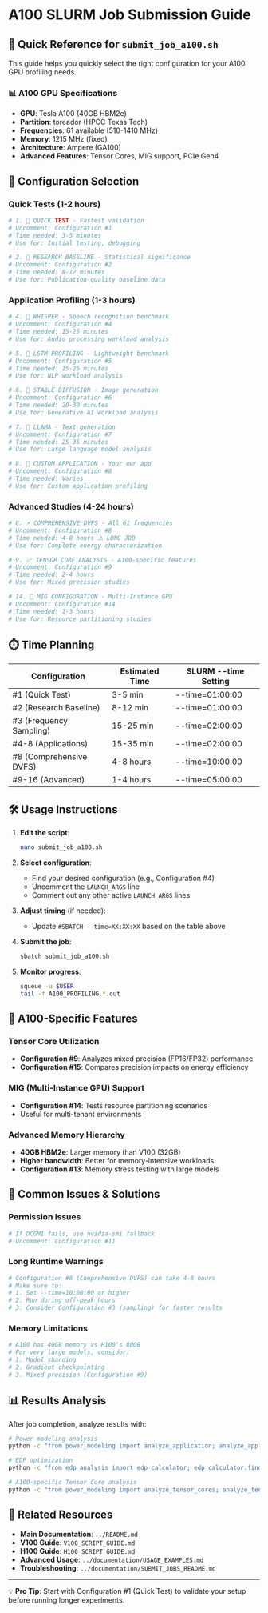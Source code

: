 # A100 SLURM Job Submission Guide

## 🎯 Quick Reference for `submit_job_a100.sh`

This guide helps you quickly select the right configuration for your A100 GPU profiling needs.

### 📊 A100 GPU Specifications
- **GPU**: Tesla A100 (40GB HBM2e)
- **Partition**: toreador (HPCC Texas Tech)
- **Frequencies**: 61 available (510-1410 MHz) 
- **Memory**: 1215 MHz (fixed)
- **Architecture**: Ampere (GA100)
- **Advanced Features**: Tensor Cores, MIG support, PCIe Gen4

## 🚀 Configuration Selection

### Quick Tests (1-2 hours)
```bash
# 1. 🚀 QUICK TEST - Fastest validation
# Uncomment: Configuration #1
# Time needed: 3-5 minutes
# Use for: Initial testing, debugging

# 2. 🔬 RESEARCH BASELINE - Statistical significance  
# Uncomment: Configuration #2
# Time needed: 8-12 minutes
# Use for: Publication-quality baseline data
```

### Application Profiling (1-3 hours)
```bash
# 4. 🎤 WHISPER - Speech recognition benchmark
# Uncomment: Configuration #4
# Time needed: 15-25 minutes
# Use for: Audio processing workload analysis

# 5. 🤖 LSTM PROFILING - Lightweight benchmark
# Uncomment: Configuration #5
# Time needed: 15-25 minutes
# Use for: NLP workload analysis

# 6. 🎨 STABLE DIFFUSION - Image generation
# Uncomment: Configuration #6  
# Time needed: 20-30 minutes
# Use for: Generative AI workload analysis

# 7. 📝 LLAMA - Text generation
# Uncomment: Configuration #7
# Time needed: 25-35 minutes
# Use for: Large language model analysis

# 8. 🔧 CUSTOM APPLICATION - Your own app
# Uncomment: Configuration #8
# Time needed: Varies
# Use for: Custom application profiling
```

### Advanced Studies (4-24 hours)
```bash
# 8. ⚡ COMPREHENSIVE DVFS - All 61 frequencies
# Uncomment: Configuration #8
# Time needed: 4-8 hours ⚠️ LONG JOB
# Use for: Complete energy characterization

# 9. 📈 TENSOR CORE ANALYSIS - A100-specific features
# Uncomment: Configuration #9
# Time needed: 2-4 hours
# Use for: Mixed precision studies

# 14. 🔬 MIG CONFIGURATION - Multi-Instance GPU
# Uncomment: Configuration #14
# Time needed: 1-3 hours
# Use for: Resource partitioning studies
```

## ⏱️ Time Planning

| Configuration | Estimated Time | SLURM --time Setting |
|---------------|----------------|---------------------|
| #1 (Quick Test) | 3-5 min | --time=01:00:00 |
| #2 (Research Baseline) | 8-12 min | --time=01:00:00 |
| #3 (Frequency Sampling) | 15-25 min | --time=02:00:00 |
| #4-8 (Applications) | 15-35 min | --time=02:00:00 |
| #8 (Comprehensive DVFS) | 4-8 hours | --time=10:00:00 |
| #9-16 (Advanced) | 1-4 hours | --time=05:00:00 |

## 🛠️ Usage Instructions

1. **Edit the script**:
   ```bash
   nano submit_job_a100.sh
   ```

2. **Select configuration**:
   - Find your desired configuration (e.g., Configuration #4)
   - Uncomment the `LAUNCH_ARGS` line
   - Comment out any other active `LAUNCH_ARGS` lines

3. **Adjust timing** (if needed):
   - Update `#SBATCH --time=XX:XX:XX` based on the table above

4. **Submit the job**:
   ```bash
   sbatch submit_job_a100.sh
   ```

5. **Monitor progress**:
   ```bash
   squeue -u $USER
   tail -f A100_PROFILING.*.out
   ```

## 🎯 A100-Specific Features

### Tensor Core Utilization
- **Configuration #9**: Analyzes mixed precision (FP16/FP32) performance
- **Configuration #15**: Compares precision impacts on energy efficiency

### MIG (Multi-Instance GPU) Support
- **Configuration #14**: Tests resource partitioning scenarios
- Useful for multi-tenant environments

### Advanced Memory Hierarchy
- **40GB HBM2e**: Larger memory than V100 (32GB)
- **Higher bandwidth**: Better for memory-intensive workloads
- **Configuration #13**: Memory stress testing with large models

## 🚨 Common Issues & Solutions

### Permission Issues
```bash
# If DCGMI fails, use nvidia-smi fallback
# Uncomment: Configuration #11
```

### Long Runtime Warnings
```bash
# Configuration #8 (Comprehensive DVFS) can take 4-8 hours
# Make sure to:
# 1. Set --time=10:00:00 or higher
# 2. Run during off-peak hours
# 3. Consider Configuration #3 (sampling) for faster results
```

### Memory Limitations
```bash
# A100 has 40GB memory vs H100's 80GB
# For very large models, consider:
# 1. Model sharding
# 2. Gradient checkpointing  
# 3. Mixed precision (Configuration #9)
```

## 📊 Results Analysis

After job completion, analyze results with:

```bash
# Power modeling analysis
python -c "from power_modeling import analyze_application; analyze_application('results/GA100*.csv')"

# EDP optimization
python -c "from edp_analysis import edp_calculator; edp_calculator.find_optimal_configuration('results/GA100*.csv')"

# A100-specific Tensor Core analysis
python -c "from power_modeling import analyze_tensor_cores; analyze_tensor_cores('results/GA100*.csv')"
```

## 🔗 Related Resources

- **Main Documentation**: `../README.md`
- **V100 Guide**: `V100_SCRIPT_GUIDE.md`
- **H100 Guide**: `H100_SCRIPT_GUIDE.md`
- **Advanced Usage**: `../documentation/USAGE_EXAMPLES.md`
- **Troubleshooting**: `../documentation/SUBMIT_JOBS_README.md`

---

💡 **Pro Tip**: Start with Configuration #1 (Quick Test) to validate your setup before running longer experiments.
